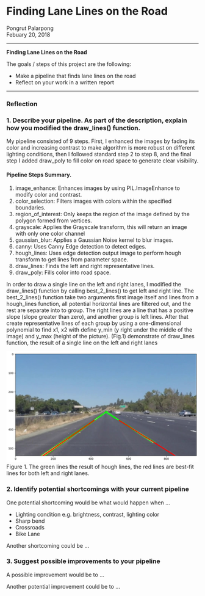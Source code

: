 # **Finding Lane Lines on the Road** 

Pongrut Palarpong  
Febuary 20, 2018

---

**Finding Lane Lines on the Road**

The goals / steps of this project are the following:
* Make a pipeline that finds lane lines on the road
* Reflect on your work in a written report


[//]: # (Image References)

[image1]: ./examples/grayscale.jpg "Grayscale"

---

### Reflection

### 1. Describe your pipeline. As part of the description, explain how you modified the draw_lines() function.

My pipeline consisted of 9 steps. First, I enhanced the images by fading its color and increasing contrast to make algorithm is more robust on different lighting conditions, then I followed standard step 2 to step 8, and the final step I added draw_poly to fill color on road space to generate clear visibility.

#### Pipeline Steps Summary.
1. image_enhance: Enhances images by using PIL.ImageEnhance to modify color and contrast.
2. color_selection: Filters images with colors within the specified boundaries.
3. region_of_interest: Only keeps the region of the image defined by the polygon formed from vertices.
4. grayscale: Applies the Grayscale transform, this will return an image with only one color channel
5. gaussian_blur: Applies a Gaussian Noise kernel to blur images.
6. canny: Uses Canny Edge detection to detect edges.
7. hough_lines: Uses edge detection output image to perform hough transform to get lines from parameter space.
8. draw_lines: Finds the left and right representative lines.
9. draw_poly: Fills color into road space.

In order to draw a single line on the left and right lanes, I modified the draw_lines() function by calling best_2_lines() to get left and right line. The best_2_lines() function take two arguments first image itself and lines from a hough_lines function, all potential horizontal lines are filtered out, and the rest are separate into to group. The right lines are a line that has a positive slope (slope greater than zero), and another group is left lines. After that create representative lines of each group by using a one-dimensional polynomial to find x1, x2 with define y_min (y right under the middle of the image) and y_max (height of the picture). (Fig.1) demonstrate of draw_lines function, the result of a single line on the left and right lanes

![proposed best fit lines](best_fit_lines_demo.jpg)
Figure 1. The green lines the result of hough lines, the red lines are best-fit lines for both left and right lanes.


### 2. Identify potential shortcomings with your current pipeline


One potential shortcoming would be what would happen when ... 
- Lighting condition e.g. brightness, contrast, lighting color
- Sharp bend
- Crossroads
- Bike Lane

Another shortcoming could be ... 


### 3. Suggest possible improvements to your pipeline

A possible improvement would be to ...

Another potential improvement could be to ...
